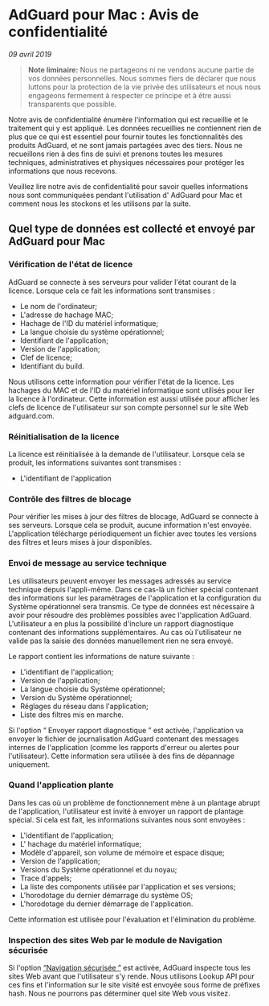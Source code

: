 # AdGuard pour Mac : Avis de confidentialité

*09 avril 2019*


> **Note liminaire:** Nous ne partageons ni ne vendons aucune partie de vos données personnelles. Nous sommes fiers de déclarer que nous luttons pour la protection de la vie privée des utilisateurs et nous nous engageons fermement à respecter ce principe et à être aussi transparents que possible.

Notre avis de confidentialité énumère l'information qui est recueillie et le traitement qui y est appliqué. Les données recueillies ne contiennent rien de plus que ce qui est essentiel pour fournir toutes les fonctionnalités des produits AdGuard, et ne sont jamais partagées avec des tiers. Nous ne recueillons rien à des fins de suivi et prenons toutes les mesures techniques, administratives et physiques nécessaires pour protéger les informations que nous recevons.

Veuillez lire notre avis de confidentialité pour savoir quelles informations nous sont communiquées pendant l'utilisation d' AdGuard pour Mac et comment nous les stockons et les utilisons par la suite.


## Quel type de données est collecté et envoyé par AdGuard pour Mac

### Vérification de l'état de licence

AdGuard se connecte à ses serveurs pour valider l'état courant de la licence. Lorsque cela ce fait les informations sont transmises :

* Le nom de l'ordinateur;
* L'adresse de hachage MAC;
* Hachage de l'ID du matériel informatique;
* La langue choisie du système opérationnel;
* Identifiant de l'application;
* Version de l'application;
* Clef de licence;
* Identifiant du build. 

Nous utilisons cette information pour vérifier l'état de la licence. Les hachages du MAC et de l'ID du matériel informatique sont utilisés pour lier la licence à l'ordinateur. Cette information est aussi utilisée pour afficher les clefs de licence de l'utilisateur sur son compte personnel sur le site Web adguard.com.

### Réinitialisation de la licence

La licence est réinitialisée à la demande de l'utilisateur. Lorsque cela se produit, les informations suivantes sont transmises :

* L'identifiant de l'application

### Contrôle des filtres de blocage

Pour vérifier les mises à jour des filtres de blocage, AdGuard se connecte à ses serveurs. Lorsque cela se produit, aucune information n'est envoyée. L'application télécharge périodiquement un fichier avec toutes les versions des filtres et leurs mises à jour disponibles.


### Envoi de message au service technique


Les utilisateurs peuvent envoyer les messages adressés au service technique depuis l'appli-même. Dans ce cas-là un fichier spécial contenant des informations sur les paramétrages de l'application et la configuration du Système opérationnel sera transmis.  Ce type de données est nécessaire à avoir pour résoudre des problèmes possibles avec l'application AdGuard. L'utilisateur  a en plus la possibilité d'inclure un rapport diagnostique contenant des informations supplémentaires. Au cas où l'utilisateur ne valide pas la saisie des données manuellement rien ne sera envoyé. 

Le rapport contient les informations de nature suivante :

* L'identifiant de l'application;
* Version de l'application;
* La langue choisie du Système opérationnel;
* Version du Système opérationnel;
* Réglages du réseau dans l'application;
* Liste des filtres mis en marche.

Si l'option “ Envoyer rapport diagnostique ” est activée, l'application va envoyer le fichier de journalisation AdGuard contenant des messages internes de l'application (comme les rapports d'erreur ou alertes pour l'utilisateur). Cette information sera utilisée à des fins de dépannage uniquement.

### Quand l'application plante

Dans les cas où un problème de fonctionnement mène à un plantage abrupt de l'application, l'utilisateur est invité à envoyer un rapport de plantage spécial. Si cela est fait, les informations suivantes nous sont envoyées :

* L'identifiant de l'application;
* L' hachage du matériel informatique;
* Modèle d'appareil, son volume de mémoire et espace disque;
* Version de l'application;
* Versions du Système opérationnel et du noyau;
* Trace d'appels;
* La liste des components utilisée par l'application et ses versions;
* L'horodotage du dernier démarrage du système OS;
* L'horodotage du dernier démarrage de l'application.

Cette information est utilisée pour l'évaluation et l'élimination du problème.

### Inspection des sites Web par le module de Navigation sécurisée


Si l'option [“Navigation sécurisée ”](https://kb.adguard.com/en/general/how-malware-protection-works) est activée, AdGuard inspecte tous les sites Web avant que l'utilisateur s'y rende. Nous utilisons Lookup API pour ces fins et l'information sur le site visité est envoyée sous forme de préfixes hash. Nous ne pourrons pas déterminer quel site Web vous visitez.

